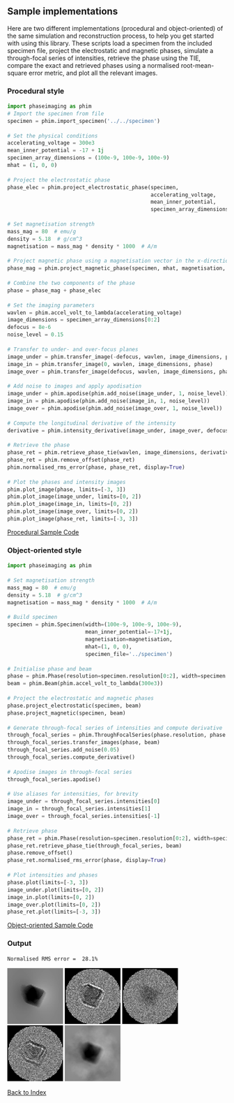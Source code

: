 ## Sample implementations

Here are two different implementations (procedural and object-oriented) of the same simulation and reconstruction process, to help you get started with using this library. These scripts load a specimen from the included specimen file, project the electrostatic and magnetic phases, simulate a through-focal series of intensities, retrieve the phase using the TIE, compare the exact and retrieved phases using a normalised root-mean-square error metric, and plot all the relevant images.


### Procedural style
```python
import phaseimaging as phim
# Import the specimen from file
specimen = phim.import_specimen('../../specimen')

# Set the physical conditions
accelerating_voltage = 300e3
mean_inner_potential = -17 + 1j
specimen_array_dimensions = (100e-9, 100e-9, 100e-9)
mhat = (1, 0, 0)

# Project the electrostatic phase
phase_elec = phim.project_electrostatic_phase(specimen,
                                              accelerating_voltage,
                                              mean_inner_potential,
                                              specimen_array_dimensions)

# Set magnetisation strength
mass_mag = 80  # emu/g
density = 5.18  # g/cm^3
magnetisation = mass_mag * density * 1000  # A/m

# Project magnetic phase using a magnetisation vector in the x-direction
phase_mag = phim.project_magnetic_phase(specimen, mhat, magnetisation, specimen_array_dimensions)

# Combine the two components of the phase
phase = phase_mag + phase_elec

# Set the imaging parameters
wavlen = phim.accel_volt_to_lambda(accelerating_voltage)
image_dimensions = specimen_array_dimensions[0:2]
defocus = 8e-6
noise_level = 0.15

# Transfer to under- and over-focus planes
image_under = phim.transfer_image(-defocus, wavlen, image_dimensions, phase)
image_in = phim.transfer_image(0, wavlen, image_dimensions, phase)
image_over = phim.transfer_image(defocus, wavlen, image_dimensions, phase)

# Add noise to images and apply apodisation
image_under = phim.apodise(phim.add_noise(image_under, 1, noise_level))
image_in = phim.apodise(phim.add_noise(image_in, 1, noise_level))
image_over = phim.apodise(phim.add_noise(image_over, 1, noise_level))

# Compute the longitudinal derivative of the intensity
derivative = phim.intensity_derivative(image_under, image_over, defocus)

# Retrieve the phase
phase_ret = phim.retrieve_phase_tie(wavlen, image_dimensions, derivative, image_in)
phase_ret = phim.remove_offset(phase_ret)
phim.normalised_rms_error(phase, phase_ret, display=True)

# Plot the phases and intensity images
phim.plot_image(phase, limits=[-3, 3])
phim.plot_image(image_under, limits=[0, 2])
phim.plot_image(image_in, limits=[0, 2])
phim.plot_image(image_over, limits=[0, 2])
phim.plot_image(phase_ret, limits=[-3, 3])
```

[Procedural Sample Code](procedural_sample_code.py)

### Object-oriented style

```python
import phaseimaging as phim

# Set magnetisation strength
mass_mag = 80  # emu/g
density = 5.18  # g/cm^3
magnetisation = mass_mag * density * 1000  # A/m

# Build specimen
specimen = phim.Specimen(width=(100e-9, 100e-9, 100e-9),
                         mean_inner_potential=-17+1j,
                         magnetisation=magnetisation,
                         mhat=(1, 0, 0),
                         specimen_file='../specimen')

# Initialise phase and beam
phase = phim.Phase(resolution=specimen.resolution[0:2], width=specimen.width[0:2])
beam = phim.Beam(phim.accel_volt_to_lambda(300e3))

# Project the electrostatic and magnetic phases
phase.project_electrostatic(specimen, beam)
phase.project_magnetic(specimen, beam)

# Generate through-focal series of intensities and compute derivative
through_focal_series = phim.ThroughFocalSeries(phase.resolution, phase.width, [-8e-6, 0, 8e-6])
through_focal_series.transfer_images(phase, beam)
through_focal_series.add_noise(0.05)
through_focal_series.compute_derivative()

# Apodise images in through-focal series
through_focal_series.apodise()

# Use aliases for intensities, for brevity
image_under = through_focal_series.intensities[0]
image_in = through_focal_series.intensities[1]
image_over = through_focal_series.intensities[-1]

# Retrieve phase
phase_ret = phim.Phase(resolution=specimen.resolution[0:2], width=specimen.width[0:2])
phase_ret.retrieve_phase_tie(through_focal_series, beam)
phase.remove_offset()
phase_ret.normalised_rms_error(phase, display=True)

# Plot intensities and phases
phase.plot(limits=[-3, 3])
image_under.plot(limits=[0, 2])
image_in.plot(limits=[0, 2])
image_over.plot(limits=[0, 2])
phase_ret.plot(limits=[-3, 3])
```
[Object-oriented Sample Code](object_oriented_sample_code.py)
    
### Output

    Normalised RMS error =  28.1%
    
![projected phase](phase.png) ![under-focus image](image_under.png) ![in-focus image](image_in.png) ![over-focus image](image_over.png) ![retrieved phase](phase_ret.png)




[Back to Index](../index.md)